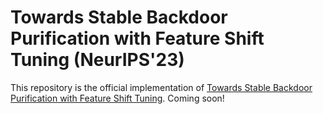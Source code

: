# Towards Stable Backdoor Purification with Feature Shift Tuning (NeurIPS'23)
This repository is the official implementation of [Towards Stable Backdoor Purification with Feature Shift Tuning]().
Coming soon!
